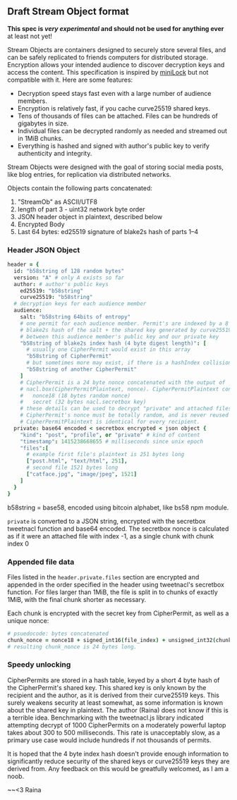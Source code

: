 ## Draft Stream Object format

**This spec is *very experimental* and should not be used for anything ever**
at least not yet!

Stream Objects are containers designed to securely store several files, and
can be safely replicated to friends computers for distributed storage.
Encryption allows your intended audience to discover decryption keys and
access the content. This specification is inspired by
[miniLock](https://minilock.io/) but not compatible with it. Here are some
features:

  * Decryption speed stays fast even with a large number of audience members.
  * Encryption is relatively fast, if you cache curve25519 shared keys.
  * Tens of thousands of files can be attached. Files can be hundreds of
    gigabytes in size.
  * Individual files can be decrypted randomly as needed and streamed out in
    1MiB chunks.
  * Everything is hashed and signed with author's public key to verify
    authenticity and integrity.

Stream Objects were designed with the goal of storing social media posts,
like blog entries, for replication via distributed networks.

Objects contain the following parts concatenated:

1. "StreamOb" as ASCII/UTF8
2. length of part 3 - uint32 network byte order
3. JSON header object in plaintext, described below
4. Encrypted Body
5. Last 64 bytes: ed25519 signature of blake2s hash of parts 1–4

### Header JSON Object

```coffeescript
header = {
  id: "b58string of 128 random bytes"
  version: "A" # only A exists so far
  author: # author's public keys
    ed25519: "b58string"
    curve25519: "b58string"
  # decryption keys for each audience member
  audience:
    salt: "b58string 64bits of entropy"
    # one permit for each audience member. Permit's are indexed by a 8 byte
    # blake2s hash of the salt + the shared key generated by curve25519
    # between this audience member's public key and our private key
    "b58string of blake2s index hash (4 byte digest length)": [
      # usually one CipherPermit would exist in this array
      "b58string of CipherPermit"
      # but sometimes more may exist, if there is a hashIndex collision
      "b58string of another CipherPermit"
    ]
    # CipherPermit is a 24 byte nonce concatenated with the output of
    # nacl.box(CipherPermitPlaintext, nonce). CipherPermitPlaintext contains:
    #   nonce18 (18 bytes random nonce)
    #   secret (32 bytes nacl.secretbox key)
    # these details can be used to decrypt "private" and attached files
    # CipherPermit's nonce must be totally random, and is never reused
    # CipherPermitPlaintext is identical for every recipient.
  private: base64 encoded < secretbox encrypted < json object {
    "kind": "post", "profile", or "private" # kind of content
    "timestamp": 1415238668655 # milliseconds since unix epoch
    "files":[
      # example first file's plaintext is 251 bytes long
      ["post.html", "text/html", 251],
      # second file 1521 bytes long
      ["catface.jpg", "image/jpeg", 1521]
    ]
  }
}
```

b58string = base58, encoded using bitcoin alphabet, like bs58 npm module.

`private` is converted to a JSON string, encrypted with the secretbox tweetnacl
function and base64 encoded. The secretbox nonce is calculated as if it were
an attached file with index -1, as a single chunk with chunk index 0

### Appended file data

Files listed in the `header.private.files` section are encrypted and appended
in the order specified in the header using tweetnacl's secretbox function. For
files larger than 1MiB, the file is split in to chunks of exactly 1MiB, with
the final chunk shorter as necessary.

Each chunk is encrypted with the secret key from CipherPermit, as well as a
unique nonce:

```coffeescript
# psuedocode: bytes concatenated
chunk_nonce = nonce18 + signed_int16(file_index) + unsigned_int32(chunk_index)
# resulting chunk_nonce is 24 bytes long.
```


### Speedy unlocking

CipherPermits are stored in a hash table, keyed by a short 4 byte hash of
the CipherPermit's shared key. This shared key is only known by the recipient
and the author, as it is derived from their curve25519 keys. This surely
weakens security at least somewhat, as some information is known about the
shared key in plaintext. The author (Raina) does not know if this is a terrible
idea. Benchmarking with the tweetnacl.js library indicated attempting decrypt
of 1000 CipherPermits on a moderately powerful laptop takes about 300 to 500
milliseconds. This rate is unacceptably slow, as a primary use case would
include hundreds if not thousands of permits.

It is hoped that the 4 byte index hash doesn't provide enough information to
significantly reduce security of the shared keys or curve25519 keys they are
derived from. Any feedback on this would be greatfully welcomed, as I am a noob.

 ~~<3 Raina
